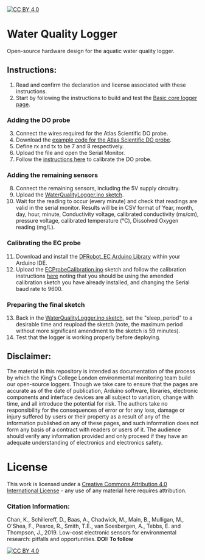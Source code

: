 [![CC BY 4.0][cc-by-shield]][cc-by]

# Water Quality Logger
Open-source hardware design for the aquatic water quality logger.

## Instructions:
1. Read and confirm the declaration and license associated with these instructions.
2. Start by following the instructions to build and test the [Basic core logger page](https://github.com/KCLGeography/environmental-monitoring/tree/master/basic-logger).

### Adding the DO probe
3. Connect the wires required for the Atlas Scientific DO probe.
4. Download the [example code for the Atlas Scientific DO probe](https://www.atlas-scientific.com/_files/code/ino_files/Arduino_UNO_DO_sample_code.zip).
5. Define rx and tx to be 7 and 8 respectively.
6. Upload the file and open the Serial Monitor.
7. Follow the [instructions here](https://www.instructables.com/id/Atlas-Scientific-EZO-DO-Calibration-Procedure/) to calibrate the DO probe.

### Adding the remaining sensors
8. Connect the remaining sensors, including the 5V supply circuitry.
9. Upload the [WaterQualityLogger.ino sketch](WaterQualityLogger.ino).
10. Wait for the reading to occur (every minute) and check that readings are valid in the serial monitor. Results will be in CSV format of Year, month, day, hour, minute, Conductivity voltage, calibrated conductivity (ms/cm), pressure voltage, calibrated temperature (°C), Dissolved Oxygen reading (mg/L).

### Calibrating the EC probe
11. Download and install the [DFRobot_EC Arduino Library](https://github.com/DFRobot/DFRobot_EC/archive/master.zip) within your Arduino IDE.
12. Upload the [ECProbeCalibration.ino](ECProbeCalibration.ino) sketch and follow the calibration instructions [here](https://wiki.dfrobot.com/Gravity__Analog_Electrical_Conductivity_Sensor___Meter_V2__K%3D1__SKU_DFR0300#target_3) noting that you should be using the amended calibration sketch you have already installed, and changing the Serial baud rate to 9600.

### Preparing the final sketch
13. Back in the [WaterQualityLogger.ino sketch](WaterQualityLogger.ino), set the "sleep_period" to a desirable time and reupload the sketch (note, the maximum period without more significant amendment to the sketch is 59 minutes).
14. Test that the logger is working properly before deploying.


## Disclaimer: 
The material in this repository is intended as documentation of the process by which the King's College London environmental monitoring team build our open-source loggers. Though we take care to ensure that the pages are accurate as of the date of publication, Arduino software, libraries, electronic components and interface devices are all subject to variation, change with time, and all introduce the potential for risk. The authors take no responsibility for the consequences of error or for any loss, damage or injury suffered by users or their property as a result of any of the information published on any of these pages, and such information does not form any basis of a contract with readers or users of it. The audience should verify any information provided and only proceed if they have an adequate understanding of electronics and electronics safety.


# License
This work is licensed under a [Creative Commons Attribution 4.0 International
License][cc-by] - any use of any material here requires attribution.

### Citation Information:
Chan, K., Schillereff, D., Baas, A., Chadwick, M., Main, B., Mulligan, M., O'Shea, F., Pearce, R., Smith, T.E., van Soesbergen, A., Tebbs, E. and Thompson, J., 2019. Low-cost electronic sensors for environmental research: pitfalls and opportunities. **DOI: To follow**

[![CC BY 4.0][cc-by-image]][cc-by]

[cc-by]: http://creativecommons.org/licenses/by/4.0/
[cc-by-image]: https://i.creativecommons.org/l/by/4.0/88x31.png
[cc-by-shield]: https://img.shields.io/badge/License-CC%20BY%204.0-lightgrey.svg
